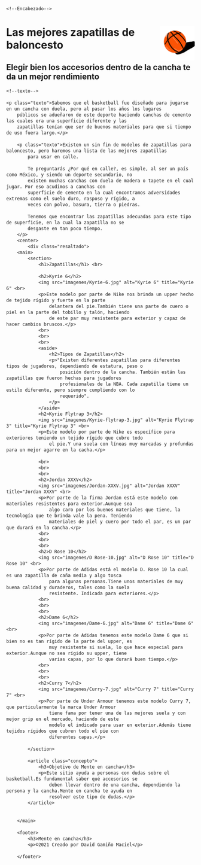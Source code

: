 
<html lang="es">

<head>
    <meta charset="UTF-8">
    <title>Mente en cancha</title>
    <link rel="stylesheet" type="text/css" href="estilos.css">
    
</head>

<body>

    <!--Encabezado-->
<div>
    <heder> <img src="imagenes/Mente-en-cancha-logo.png" width="92px"
        style="float: right;">
    </heder>
    <h1>Las mejores zapatillas de baloncesto</h1>
    <h2>Elegir bien los accesorios dentro de la cancha te da un mejor rendimiento</h2>
    
</div>

    <!--texto-->
    
    <p class="texto">Sabemos que el basketball fue diseñado para jugarse en un cancha con duela, pero al pasar los años los lugares
        públicos se adueñaron de este deporte haciendo canchas de cemento las cuales era una superficie diferente y las
        zapatillas tenían que ser de buenos materiales para que si tiempo de uso fuera largo.</p>

        <p class="texto">Existen un sin fin de modelos de zapatillas para baloncesto, pero haremos una lista de las mejores zapatillas
            para usar en calle.

            Te preguntarás ¿Por qué en calle?, es simple, al ser un país como México, y siendo un deporte secundario, no
            existen muchas canchas con duela de madera o tapete en el cual jugar. Por eso acudimos a canchas con
            superficie de cemento en la cual encontramos adversidades extremas como el suelo duro, rasposo y rígido, a
            veces con polvo, basura, tierra o piedras.

            Tenemos que encontrar las zapatillas adecuadas para este tipo de superficie, en la cual la zapatilla no se
            desgaste en tan poco tiempo.
        </p>
        <center>
            <div class="resaltado">
        <main>
            <section>
                <h1>Zapatillas</h1> <br>

                <h2>Kyrie 6</h2>
                <img src="imagenes/Kyrie-6.jpg" alt="Kyrie 6" title="Kyrie 6" <br>
                <p>Este modelo por parte de Nike nos brinda un upper hecho de tejido rígido y fuerte en la parte
                    delantera del pie.También tiene una parte de cuero o piel en la parte del tobillo y talón, haciendo
                    de este par muy resistente para exterior y capaz de hacer cambios bruscos.</p>
                <br>
                <br>
                <br>
                <aside>
                    <h2>Tipos de Zapatillas</h2>
                    <p>"Existen diferentes zapatillas para diferentes tipos de jugadores, dependiendo de estatura, peso o
                        posición dentro de la cancha. También están las zapatillas que fueron hechas para jugadores
                        profesionales de la NBA. Cada zapatilla tiene un estilo diferente, pero siempre cumpliendo con lo
                        requerido".
                    </p>
                </aside>
                <h2>Kyrie Flytrap 3</h2>
                <img src="imagenes/Kyrie-flytrap-3.jpg" alt="Kyrie Flytrap 3" title="Kyrie Flytrap 3" <br>
                <p>Este modelo por parte de Nike es específico para exteriores teniendo un tejido rígido que cubre todo
                    el pie.Y una suela con líneas muy marcadas y profundas para un mejor agarre en la cacha.</p>
                      
                <br>
                <br>
                <br>
                <h2>Jordan XXXV</h2>
                <img src="imagenes/Jordan-XXXV.jpg" alt="Jordan XXXV" title="Jordan XXXV" <br>
                <p>Por parte de la firma Jordan está este modelo con materiales resistentes para exterior.Aunque sea
                    algo caro por los buenos materiales que tiene, la tecnología que te brinda vale la pena. Teniendo
                    materiales de piel y cuero por todo el par, es un par que durará en la cancha.</p>
                <br>
                <br>
                <br>
                <h2>D Rose 10</h2>
                <img src="imagenes/D Rose-10.jpg" alt="D Rose 10" title="D Rose 10" <br>
                <p>Por parte de Adidas está el modelo D. Rose 10 la cual es una zapatilla de caña media y algo tosca
                    para algunas personas.Tiene unos materiales de muy buena calidad y duraderos, tales como la suela
                    resistente. Indicada para exteriores.</p>
                <br>
                <br>
                <br>
                <h2>Dame 6</h2>
                <img src="imagenes/Dame-6.jpg" alt="Dame 6" title="Dame 6" <br>
                <p>Por parte de Adidas tenemos este modelo Dame 6 que si bien no es tan rígido de la parte del upper, es
                    muy resistente si suela, lo que hace especial para exterior.Aunque no sea rígido su upper, tiene
                    varias capas, por lo que durará buen tiempo.</p>
                <br>
                <br>
                <br>
                <h2>Curry 7</h2>
                <img src="imagenes/Curry-7.jpg" alt="Curry 7" title="Curry 7" <br>
                <p>Por parte de Under Armour tenemos este modelo Curry 7, que particularmente la marca Under Armour
                    tiene fama por tener una de las mejores suela y con mejor grip en el mercado, haciendo de este
                    modelo el indicado para usar en exterior.Además tiene tejidos rígidos que cubren todo el pie con
                    diferentes capas.</p>

            </section>
        
            <article class="concepto">
                <h3>Objetivo de Mente en cancha</h3>
                <p>Este sitio ayuda a personas con dudas sobre el basketball.Es fundamental saber qué accesorios se
                    deben llevar dentro de una cancha, dependiendo la persona y la cancha.Mente en cancha te ayuda en
                    resolver este tipo de dudas.</p>
            </article>
            
        
        </main>
    
        <footer>
            <h3>Mente en cancha</h3>
            <p>©2021 Creado por David Gamiño Maciel</p>
            
        </footer>
    
